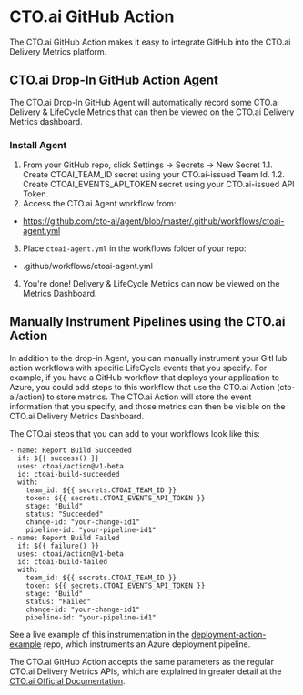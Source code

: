 # CTO.ai GitHub Action

The CTO.ai GitHub Action makes it easy to integrate GitHub into the CTO.ai
Delivery Metrics platform.

## CTO.ai Drop-In GitHub Action Agent

The CTO.ai Drop-In GitHub Agent will automatically record some CTO.ai Delivery
& LifeCycle Metrics that can then be viewed on the CTO.ai Delivery Metrics
dashboard.

### Install Agent

1. From your GitHub repo, click Settings -> Secrets -> New Secret
  1.1. Create CTOAI_TEAM_ID secret using your CTO.ai-issued Team Id.
  1.2. Create CTOAI_EVENTS_API_TOKEN secret using your CTO.ai-issued API Token.
2. Access the CTO.ai Agent workflow from:
  - https://github.com/cto-ai/agent/blob/master/.github/workflows/ctoai-agent.yml
3. Place `ctoai-agent.yml` in the workflows folder of your repo:
  - .github/workflows/ctoai-agent.yml
4. You're done! Delivery & LifeCycle Metrics can now be viewed on the Metrics
   Dashboard.

## Manually Instrument Pipelines using the CTO.ai Action

In addition to the drop-in Agent, you can manually instrument your GitHub
action workflows with specific LifeCycle events that you specify. For example,
if you have a GitHub workflow that deploys your application to Azure, you could
add steps to this workflow that use the CTO.ai Action (cto-ai/action) to store
metrics. The CTO.ai Action will store the event information that you specify,
and those metrics can then be visible on the CTO.ai Delivery Metrics Dashboard.

The CTO.ai steps that you can add to your workflows look like this:

```
- name: Report Build Succeeded
  if: ${{ success() }}
  uses: ctoai/action@v1-beta
  id: ctoai-build-succeeded
  with:
    team_id: ${{ secrets.CTOAI_TEAM_ID }}
    token: ${{ secrets.CTOAI_EVENTS_API_TOKEN }}
    stage: "Build"
    status: "Succeeded"
    change-id: "your-change-id1"
    pipeline-id: "your-pipeline-id1"
- name: Report Build Failed
  if: ${{ failure() }}
  uses: ctoai/action@v1-beta
  id: ctoai-build-failed
  with:
    team_id: ${{ secrets.CTOAI_TEAM_ID }}
    token: ${{ secrets.CTOAI_EVENTS_API_TOKEN }}
    stage: "Build"
    status: "Failed"
    change-id: "your-change-id1"
    pipeline-id: "your-pipeline-id1"
```

See a live example of this instrumentation in the [deployment-action-example](https://github.com/cto-ai/deployment-action-example)
repo, which instruments an Azure deployment pipeline.

The CTO.ai GitHub Action accepts the same parameters as the regular CTO.ai
Delivery Metrics APIs, which are explained in greater detail at the
[CTO.ai Official Documentation](cto.ai/docs/delivery-metrics).


